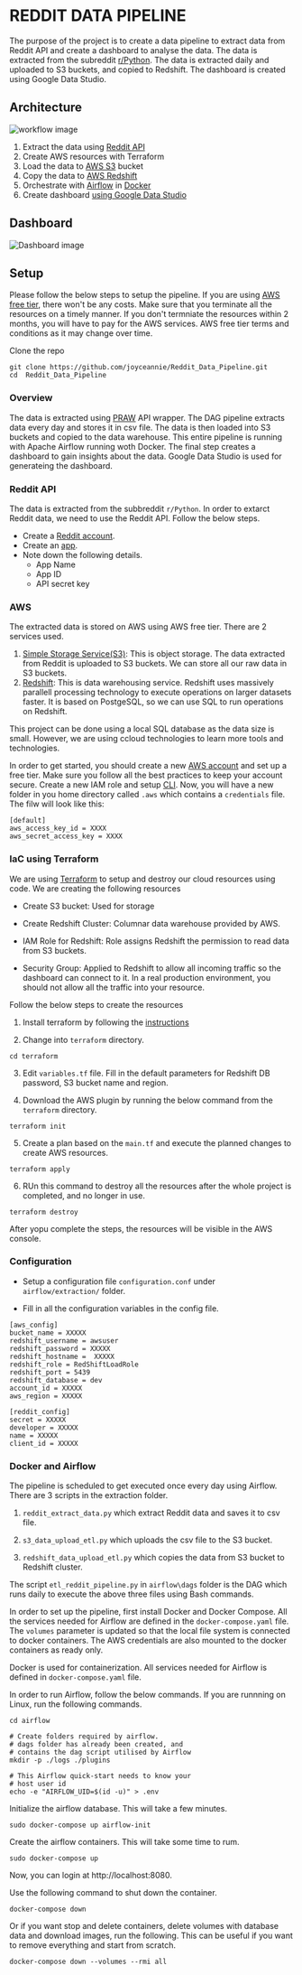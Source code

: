 # REDDIT DATA PIPELINE
The purpose of the project is to create a data pipeline to extract data from Reddit API and create a dashboard to analyse the data.
The data is extracted from the subreddit [r/Python](https://www.reddit.com/r/Python/).
The data is extracted daily and uploaded to S3 buckets, and copied to Redshift. 
The dashboard is created using Google Data Studio.

## Architecture

![workflow image](https://github.com/joyceannie/Reddit_Data_Pipeline/blob/e835b89c08db335c5ad3832a65bf32fe605eff17/images/workflow.png "Workflow Image")

1. Extract the data using [Reddit API](https://www.reddit.com/dev/api/)
2. Create AWS resources with Terraform
3. Load the data to [AWS S3](https://aws.amazon.com/s3/) bucket
4. Copy the data to [AWS Redshift](https://aws.amazon.com/redshift/)
5. Orchestrate with [Airflow](https://airflow.apache.org/) in [Docker](https://www.docker.com/)
6. Create dashboard [using Google Data Studio](https://datastudio.google.com/)


## Dashboard

![Dashboard image](https://github.com/joyceannie/Reddit_Data_Pipeline/blob/37abba35138a12c808fa49e4f8051083489e0f40/images/data_analysis.png "Dashboard Image")

## Setup

Please follow the below steps to setup the pipeline. If you are using [AWS free tier](https://aws.amazon.com/free/?all-free-tier.sort-by=item.additionalFields.SortRank&all-free-tier.sort-order=asc&awsf.Free%20Tier%20Types=*all&awsf.Free%20Tier%20Categories=*all), there won't be any costs. Make sure that you terminate all the resources on a timely manner. If you don't termniate the resources within 2 months, you will have to pay for the AWS services. AWS free tier terms and conditions as it may change over time. 

Clone the repo

```
git clone https://github.com/joyceannie/Reddit_Data_Pipeline.git
cd  Reddit_Data_Pipeline
```

### Overview

The data is extracted using [PRAW](https://praw.readthedocs.io/en/stable/) API wrapper. The DAG pipeline extracts data every day and stores it in csv file. 
The data is then loaded into S3 buckets and copied to the data warehouse. This entire pipeline is running with Apache Airflow running woth Docker. 
The final step creates a dashboard to gain insights about the data. Google Data Studio is used for generateing the dashboard.

### Reddit API

The data is extracted from the subbreddit `r/Python`. 
In order to extarct Reddit data, we need to use the Reddit API. Follow the below steps.

* Create a [Reddit account](https://www.reddit.com/register/).
* Create an [app](https://www.reddit.com/prefs/apps).
* Note down the following details.
    * App Name
    * App ID
    * API secret key

### AWS

The extracted data is stored on AWS using AWS free tier. There are 2 services used.
1. [Simple Storage Service(S3)](https://aws.amazon.com/s3/): This is object storage. The data extracted from Reddit is uploaded to S3 buckets. We can store all our raw data in S3 buckets.
2. [Redshift](https://aws.amazon.com/redshift/): This is data warehousing service. Redshift uses massively parallell processing technology to execute operations on larger datasets faster. It is based on PostgeSQL, so we can use SQL to run operations on Redshift. 

This project can be done using a local SQL database as the data size is small. However, we are using ccloud technologies to learn more tools and technologies.

In order to get started, you should create a new [AWS account](https://portal.aws.amazon.com/billing/signup?nc2=h_ct&src=header_signup&redirect_url=https%3A%2F%2Faws.amazon.com%2Fregistration-confirmation#/start) and set up a free tier. Make sure you follow all the best practices to keep your account secure. Create a new IAM role and setup [CLI](https://aws.amazon.com/getting-started/guides/setup-environment/module-three/). Now, you will have a new folder in you home directory called `.aws` which contains a `credentials` file. The filw will look like this:
```
[default]
aws_access_key_id = XXXX
aws_secret_access_key = XXXX
```

### IaC using Terraform

We are using [Terraform](https://learn.hashicorp.com/terraform?utm_source=terraform_io)  to setup and destroy our cloud resources using code.
We are creating the following resources

 * Create S3 bucket: Used for storage

 * Create Redshift Cluster: Columnar data warehouse provided by AWS. 

 * IAM Role for Redshift: Role assigns Redshift the permission to read data from S3 buckets.

 * Security Group: Applied to Redshift to allow all incoming traffic so the dashboard can connect to it. In a real production environment, you should not allow all the traffic into your resource.


 Follow the below steps to create the resources

  1. Install terraform by following the [instructions](https://learn.hashicorp.com/tutorials/terraform/install-cli)

  2. Change into `terraform` directory.

  ```
  cd terraform
  ```

  3. Edit `variables.tf` file. Fill in the default parameters for Redshift DB password, S3 bucket name and region.

  4. Download the AWS plugin by running the below command from the `terraform` directory.

  ```
  terraform init
  ```

  5. Create a plan based on the `main.tf` and execute the planned changes to create AWS resources.

  ```
  terraform apply
  ```

  6. RUn this command to destroy all the resources after the whole project is completed, and no longer in use. 

  ```
  terraform destroy
  ```
  After yopu complete the steps, the resources will be visible in the AWS console.

### Configuration

* Setup a configuration file `configuration.conf` under `airflow/extraction/` folder.

* Fill in all the configuration variables in the config file. 

```
[aws_config]
bucket_name = XXXXX
redshift_username = awsuser
redshift_password = XXXXX
redshift_hostname =  XXXXX
redshift_role = RedShiftLoadRole
redshift_port = 5439
redshift_database = dev
account_id = XXXXX
aws_region = XXXXX

[reddit_config]
secret = XXXXX
developer = XXXXX
name = XXXXX
client_id = XXXXX
```

### Docker and Airflow

The pipeline is scheduled to get executed once every day using Airflow. There are 3 scripts in the extraction folder.

1. `reddit_extract_data.py` which extract Reddit data and saves it to csv file.

2. `s3_data_upload_etl.py` which uploads the csv file to the S3 bucket.

3. `redshift_data_upload_etl.py` which copies the data from S3 bucket to Redshift cluster.

The script `etl_reddit_pipeline.py` in `airflow\dags` folder is the DAG which runs daily to execute the above three files using Bash commands.

In order to set up the pipeline, first install Docker and Docker Compose. All the services needed for Airflow are defined in the `docker-compose.yaml` file. The `volumes` parameter is updated so that the local file system is connected to docker containers. The AWS  credentials are also mounted to the docker containers as ready only. 


Docker is used for containerization. 
All services needed for Airflow is defined in `docker-compose.yaml` file. 

In order to run Airflow, follow the below commands.
If you are runnning on Linux, run the following commands.

```
cd airflow

# Create folders required by airflow. 
# dags folder has already been created, and 
# contains the dag script utilised by Airflow
mkdir -p ./logs ./plugins

# This Airflow quick-start needs to know your
# host user id
echo -e "AIRFLOW_UID=$(id -u)" > .env
```

Initialize the airflow database. This will take a few minutes. 
```
sudo docker-compose up airflow-init
```

Create the airflow containers. This will take some time to rum.
```
sudo docker-compose up
```
Now, you can login at  http://localhost:8080.

Use the following command to shut down the container.

```
docker-compose down
```

Or if you want stop and delete containers, delete volumes with database data and download images, run the following. This can be useful if you want to remove everything and start from scratch. 

```
docker-compose down --volumes --rmi all

```




















